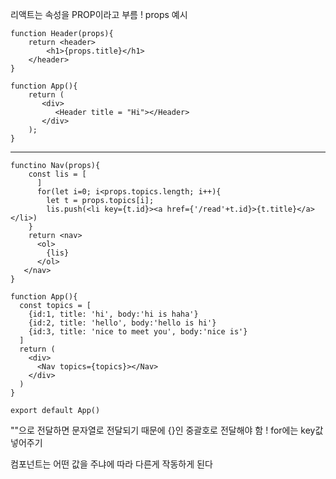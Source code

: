 리액트는 속성을 PROP이라고 부름 !
props 예시

```
function Header(props){
	return <header>
    	<h1>{props.title}</h1>
    </header>
}

function App(){
	return (
       <div>
          <Header title = "Hi"></Header>
       </div>
    );
}
```

---

```
functino Nav(props){
	const lis = [
      ]
      for(let i=0; i<props.topics.length; i++){
        let t = props.topics[i];
        lis.push(<li key={t.id}><a href={'/read'+t.id}>{t.title}</a></li>)
    }
	return <nav>
   	  <ol>
        {lis}
      </ol>
   </nav>
}

function App(){
  const topics = [
    {id:1, title: 'hi', body:'hi is haha'}
    {id:2, title: 'hello', body:'hello is hi'}
    {id:3, title: 'nice to meet you', body:'nice is'}
  ]
  return (
  	<div>
      <Nav topics={topics}></Nav>
    </div>
  )
}

export default App()
```

""으로 전달하면 문자열로 전달되기 때문에 {}인 중괄호로 전달해야 함 !
for에는 key값 넣어주기

컴포넌트는 어떤 값을 주냐에 따라 다른게 작동하게 된다
